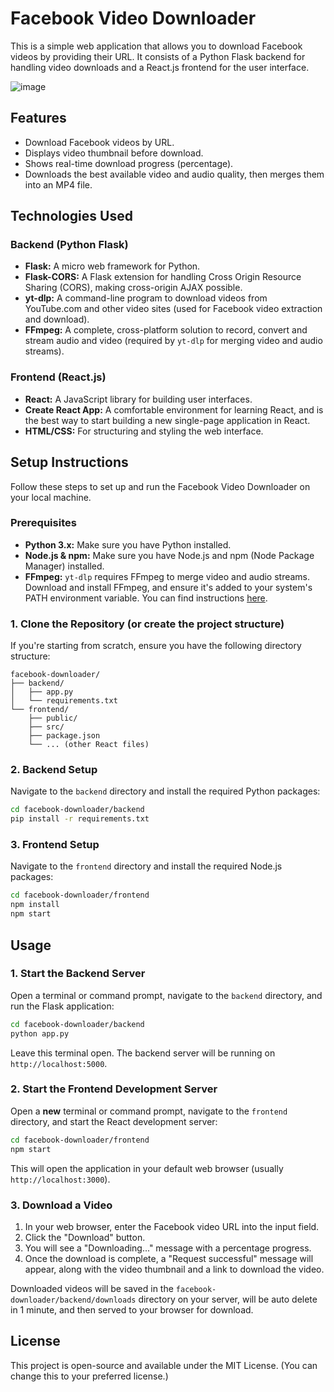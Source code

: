 # Facebook Video Downloader

This is a simple web application that allows you to download Facebook videos by providing their URL. It consists of a Python Flask backend for handling video downloads and a React.js frontend for the user interface.



![image](https://github.com/user-attachments/assets/4fc09dac-3398-449f-b9e4-3486b9da032a)




## Features

*   Download Facebook videos by URL.
*   Displays video thumbnail before download.
*   Shows real-time download progress (percentage).
*   Downloads the best available video and audio quality, then merges them into an MP4 file.

## Technologies Used

### Backend (Python Flask)

*   **Flask:** A micro web framework for Python.
*   **Flask-CORS:** A Flask extension for handling Cross Origin Resource Sharing (CORS), making cross-origin AJAX possible.
*   **yt-dlp:** A command-line program to download videos from YouTube.com and other video sites (used for Facebook video extraction and download).
*   **FFmpeg:** A complete, cross-platform solution to record, convert and stream audio and video (required by `yt-dlp` for merging video and audio streams).

### Frontend (React.js)

*   **React:** A JavaScript library for building user interfaces.
*   **Create React App:** A comfortable environment for learning React, and is the best way to start building a new single-page application in React.
*   **HTML/CSS:** For structuring and styling the web interface.

## Setup Instructions

Follow these steps to set up and run the Facebook Video Downloader on your local machine.

### Prerequisites

*   **Python 3.x:** Make sure you have Python installed.
*   **Node.js & npm:** Make sure you have Node.js and npm (Node Package Manager) installed.
*   **FFmpeg:** `yt-dlp` requires FFmpeg to merge video and audio streams. Download and install FFmpeg, and ensure it's added to your system's PATH environment variable. You can find instructions [here](https://ffmpeg.org/download.html).

### 1. Clone the Repository (or create the project structure)

If you're starting from scratch, ensure you have the following directory structure:

```
facebook-downloader/
├── backend/
│   ├── app.py
│   └── requirements.txt
└── frontend/
    ├── public/
    ├── src/
    ├── package.json
    └── ... (other React files)
```

### 2. Backend Setup

Navigate to the `backend` directory and install the required Python packages:

```bash
cd facebook-downloader/backend
pip install -r requirements.txt
```

### 3. Frontend Setup

Navigate to the `frontend` directory and install the required Node.js packages:

```bash
cd facebook-downloader/frontend
npm install
npm start
```

## Usage

### 1. Start the Backend Server

Open a terminal or command prompt, navigate to the `backend` directory, and run the Flask application:

```bash
cd facebook-downloader/backend
python app.py
```

Leave this terminal open. The backend server will be running on `http://localhost:5000`.

### 2. Start the Frontend Development Server

Open a **new** terminal or command prompt, navigate to the `frontend` directory, and start the React development server:

```bash
cd facebook-downloader/frontend
npm start
```

This will open the application in your default web browser (usually `http://localhost:3000`).

### 3. Download a Video

1.  In your web browser, enter the Facebook video URL into the input field.
2.  Click the "Download" button.
3.  You will see a "Downloading..." message with a percentage progress.
4.  Once the download is complete, a "Request successful" message will appear, along with the video thumbnail and a link to download the video.

Downloaded videos will be saved in the `facebook-downloader/backend/downloads` directory on your server, will be auto delete in 1 minute, and then served to your browser for download.

## License

This project is open-source and available under the MIT License. (You can change this to your preferred license.)
